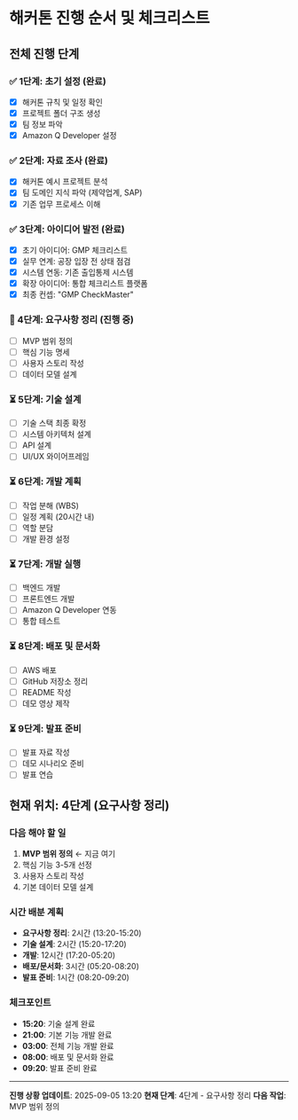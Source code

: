# 해커톤 진행 순서 및 체크리스트

## 전체 진행 단계

### ✅ 1단계: 초기 설정 (완료)
- [x] 해커톤 규칙 및 일정 확인
- [x] 프로젝트 폴더 구조 생성
- [x] 팀 정보 파악
- [x] Amazon Q Developer 설정

### ✅ 2단계: 자료 조사 (완료)
- [x] 해커톤 예시 프로젝트 분석
- [x] 팀 도메인 지식 파악 (제약업계, SAP)
- [x] 기존 업무 프로세스 이해

### ✅ 3단계: 아이디어 발전 (완료)
- [x] 초기 아이디어: GMP 체크리스트
- [x] 실무 연계: 공장 입장 전 상태 점검
- [x] 시스템 연동: 기존 출입통제 시스템
- [x] 확장 아이디어: 통합 체크리스트 플랫폼
- [x] 최종 컨셉: "GMP CheckMaster"

### 🔄 4단계: 요구사항 정리 (진행 중)
- [ ] MVP 범위 정의
- [ ] 핵심 기능 명세
- [ ] 사용자 스토리 작성
- [ ] 데이터 모델 설계

### ⏳ 5단계: 기술 설계
- [ ] 기술 스택 최종 확정
- [ ] 시스템 아키텍처 설계
- [ ] API 설계
- [ ] UI/UX 와이어프레임

### ⏳ 6단계: 개발 계획
- [ ] 작업 분해 (WBS)
- [ ] 일정 계획 (20시간 내)
- [ ] 역할 분담
- [ ] 개발 환경 설정

### ⏳ 7단계: 개발 실행
- [ ] 백엔드 개발
- [ ] 프론트엔드 개발
- [ ] Amazon Q Developer 연동
- [ ] 통합 테스트

### ⏳ 8단계: 배포 및 문서화
- [ ] AWS 배포
- [ ] GitHub 저장소 정리
- [ ] README 작성
- [ ] 데모 영상 제작

### ⏳ 9단계: 발표 준비
- [ ] 발표 자료 작성
- [ ] 데모 시나리오 준비
- [ ] 발표 연습

## 현재 위치: 4단계 (요구사항 정리)

### 다음 해야 할 일
1. **MVP 범위 정의** ← 지금 여기
2. 핵심 기능 3-5개 선정
3. 사용자 스토리 작성
4. 기본 데이터 모델 설계

### 시간 배분 계획
- **요구사항 정리**: 2시간 (13:20-15:20)
- **기술 설계**: 2시간 (15:20-17:20)
- **개발**: 12시간 (17:20-05:20)
- **배포/문서화**: 3시간 (05:20-08:20)
- **발표 준비**: 1시간 (08:20-09:20)

### 체크포인트
- **15:20**: 기술 설계 완료
- **21:00**: 기본 기능 개발 완료
- **03:00**: 전체 기능 개발 완료
- **08:00**: 배포 및 문서화 완료
- **09:20**: 발표 준비 완료

---
**진행 상황 업데이트**: 2025-09-05 13:20
**현재 단계**: 4단계 - 요구사항 정리
**다음 작업**: MVP 범위 정의
